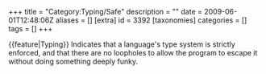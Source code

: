 +++
title = "Category:Typing/Safe"
description = ""
date = 2009-06-01T12:48:06Z
aliases = []
[extra]
id = 3392
[taxonomies]
categories = []
tags = []
+++

{{feature|Typing}}
Indicates that a language's type system is strictly enforced, and that there are no loopholes to allow the program to escape it without doing something deeply funky.
